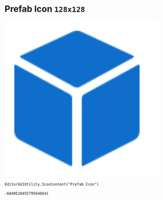 # Prefab Icon `128x128`
<img src="/img/Prefab%20Icon.png" width=512 height=512>

``` CSharp
EditorGUIUtility.IconContent("Prefab Icon")
```
```
-6840528455795640641
```
